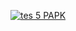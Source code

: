 [![tes 5 PAPK](https://res.cloudinary.com/marcomontalbano/image/upload/v1637593318/video_to_markdown/images/youtube--ZA_uBnS_BWM-c05b58ac6eb4c4700831b2b3070cd403.jpg)](https://youtu.be/ZA_uBnS_BWM "tes 5 PAPK")